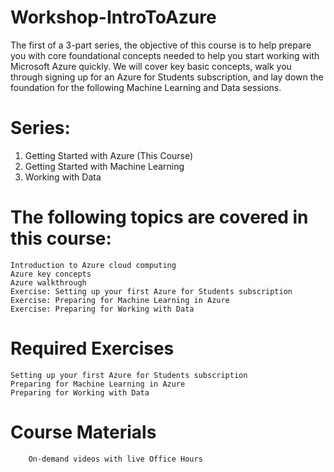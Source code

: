 # Workshop-IntroToAzure
The first of a 3-part series, the objective of this course is to help prepare you with core foundational concepts needed to help you start working with Microsoft Azure quickly. We will cover key basic concepts, walk you through signing up for an Azure for Students subscription, and lay down the foundation for the following Machine Learning and Data sessions. 

# Series:
1.	Getting Started with Azure (This Course)
2.	Getting Started with Machine Learning
3.	Working with Data

# The following topics are covered in this course:
	Introduction to Azure cloud computing
	Azure key concepts
	Azure walkthrough
	Exercise: Setting up your first Azure for Students subscription
	Exercise: Preparing for Machine Learning in Azure
	Exercise: Preparing for Working with Data
# Required Exercises
	Setting up your first Azure for Students subscription
	Preparing for Machine Learning in Azure
	Preparing for Working with Data
# Course Materials
		On-demand videos with live Office Hours
